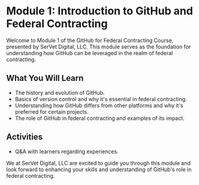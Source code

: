 # Module 1: Introduction to GitHub and Federal Contracting

Welcome to Module 1 of the GitHub for Federal Contracting Course, presented by SerVet Digital, LLC. This module serves as the foundation for understanding how GitHub can be leveraged in the realm of federal contracting.

## What You Will Learn

- The history and evolution of GitHub.
- Basics of version control and why it's essential in federal contracting.
- Understanding how GitHub differs from other platforms and why it's preferred for certain projects.
- The role of GitHub in federal contracting and examples of its impact.

## Activities

- Q&A with learners regarding experiences.

We at SerVet Digital, LLC are excited to guide you through this module and look forward to enhancing your skills and understanding of GitHub's role in federal contracting.
